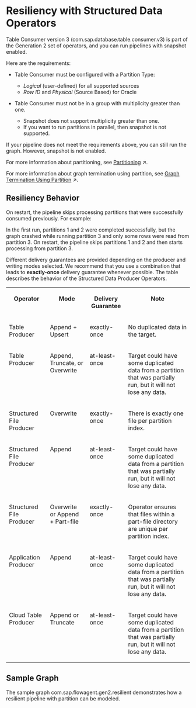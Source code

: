 <!-- loioa11f035ef8dc43e3815ac63830a0d9c9 -->

# Resiliency with Structured Data Operators

Table Consumer version 3 \(com.sap.database.table.consumer.v3\) is part of the Generation 2 set of operators, and you can run pipelines with snapshot enabled.

Here are the requirements:

-   Table Consumer must be configured with a Partition Type:
    -   *Logical* \(user-defined\) for all supported sources
    -   *Row ID* and *Physical* \(Source Based\) for Oracle

-   Table Consumer must not be in a group with multiplicity greater than one.
    -   Snapshot does not support multiplicity greater than one.
    -   If you want to run partitions in parallel, then snapshot is not supported.


If your pipeline does not meet the requirements above, you can still run the graph. However, snapshot is not enabled.

For more information about partitioning, see [Partitioning](https://help.sap.com/viewer/9182d964573745e89f523395d7c43e53/Dev/en-US/86085d9ccd9d49f69464e7c8e6c6f91f.html "Data partitioning separates large datasets into smaller ones based on a set of defined criteria.") :arrow_upper_right:.

For more information about graph termination using partition, see [Graph Termination Using Partition](https://help.sap.com/viewer/9182d964573745e89f523395d7c43e53/Dev/en-US/76478fd5bd5a4b709e4b28ad23e71224.html "Learn how to stop a graph with partitions based on the operator generation.") :arrow_upper_right:.



<a name="loioa11f035ef8dc43e3815ac63830a0d9c9__section_cyw_dwn_1rb"/>

## Resiliency Behavior

On restart, the pipeline skips processing partitions that were successfully consumed previously. For example:

In the first run, partitions 1 and 2 were completed successfully, but the graph crashed while running partition 3 and only some rows were read from partition 3. On restart, the pipeline skips partitions 1 and 2 and then starts processing from partition 3.

Different delivery guarantees are provided depending on the producer and writing modes selected. We recommend that you use a combination that leads to **exactly-once** delivery guarantee whenever possible. The table describes the behavior of the Structured Data Producer Operators.


<table>
<tr>
<th valign="top">

Operator

</th>
<th valign="top">

Mode

</th>
<th valign="top">

Delivery Guarantee

</th>
<th valign="top">

Note

</th>
</tr>
<tr>
<td valign="top">

Table Producer

</td>
<td valign="top">

Append + Upsert

</td>
<td valign="top">

exactly-once

</td>
<td valign="top">

No duplicated data in the target.

</td>
</tr>
<tr>
<td valign="top">

Table Producer

</td>
<td valign="top">

Append, Truncate, or Overwrite

</td>
<td valign="top">

at-least-once

</td>
<td valign="top">

Target could have some duplicated data from a partition that was partially run, but it will not lose any data.

</td>
</tr>
<tr>
<td valign="top">

Structured File Producer

</td>
<td valign="top">

Overwrite

</td>
<td valign="top">

exactly-once

</td>
<td valign="top">

There is exactly one file per partition index.

</td>
</tr>
<tr>
<td valign="top">

Structured File Producer

</td>
<td valign="top">

Append

</td>
<td valign="top">

at-least-once

</td>
<td valign="top">

Target could have some duplicated data from a partition that was partially run, but it will not lose any data.

</td>
</tr>
<tr>
<td valign="top">

Structured File Producer

</td>
<td valign="top">

Overwrite or Append + Part-file

</td>
<td valign="top">

exactly-once

</td>
<td valign="top">

Operator ensures that files within a part-file directory are unique per partition index.

</td>
</tr>
<tr>
<td valign="top">

Application Producer

</td>
<td valign="top">

Append

</td>
<td valign="top">

at-least-once

</td>
<td valign="top">

Target could have some duplicated data from a partition that was partially run, but it will not lose any data.

</td>
</tr>
<tr>
<td valign="top">

Cloud Table Producer

</td>
<td valign="top">

Append or Truncate

</td>
<td valign="top">

at-least-once

</td>
<td valign="top">

Target could have some duplicated data from a partition that was partially run, but it will not lose any data.

</td>
</tr>
</table>



<a name="loioa11f035ef8dc43e3815ac63830a0d9c9__section_cm2_2xn_1rb"/>

## Sample Graph

The sample graph com.sap.flowagent.gen2.resilient demonstrates how a resilient pipeline with partition can be modeled.

